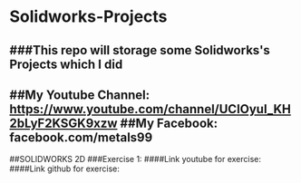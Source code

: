 # **Solidworks-Projects**
###This repo will storage some Solidworks's Projects which I did
------------------------------------------------------------------------------
##My Youtube Channel:   https://www.youtube.com/channel/UCIOyuI_KH2bLyF2KSGK9xzw
##My Facebook:          facebook.com/metals99
------------------------------------------------------------------------------
##SOLIDWORKS 2D
###Exercise 1:
####Link youtube for exercise:
####Link github for exercise:
